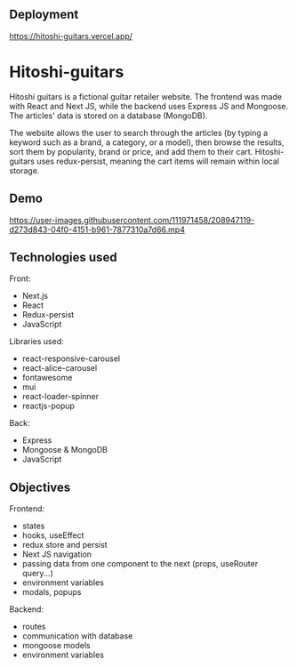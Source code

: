 ## Deployment
https://hitoshi-guitars.vercel.app/

# Hitoshi-guitars

Hitoshi guitars is a fictional guitar retailer website. The frontend was made with React and Next JS, while the backend uses Express JS and Mongoose.
The articles' data is stored on a database (MongoDB).

The website allows the user to search through the articles (by typing a keyword such as a brand, a category, or a model), then browse the results, sort them by popularity, brand or price, and add them to their cart.
Hitoshi-guitars uses redux-persist, meaning the cart items will remain within local storage.

## Demo

https://user-images.githubusercontent.com/111971458/208947119-d273d843-04f0-4151-b961-7877310a7d66.mp4

## Technologies used

Front:
+ Next.js
+ React
+ Redux-persist
+ JavaScript

Libraries used:
+ react-responsive-carousel
+ react-alice-carousel
+ fontawesome
+ mui
+ react-loader-spinner
+ reactjs-popup

Back:
+ Express
+ Mongoose & MongoDB
+ JavaScript


## Objectives

Frontend:
+ states
+ hooks, useEffect
+ redux store and persist
+ Next JS navigation
+ passing data from one component to the next (props, useRouter query...)
+ environment variables
+ modals, popups

Backend:
+ routes
+ communication with database
+ mongoose models
+ environment variables
